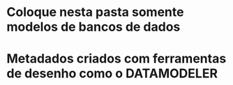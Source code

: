 # Coloque nesta pasta somente modelos de bancos de dados
# Metadados criados com ferramentas de desenho como o DATAMODELER 
